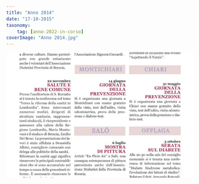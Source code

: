 ```yaml
---
title: "Anno 2014"
date: "17-10-2015"
taxonomy: 
    tag: [anno-2022-in-corso]
coverImage: "Anno 2014.jpg"
---
```


![Anno 2014](images/Anno%202014.jpg)
